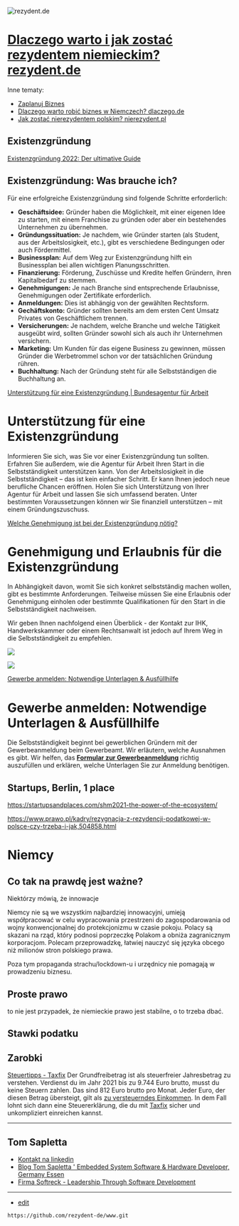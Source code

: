 ![rezydent.de](https://logo.rezydent.de/1/cover.png)

# [Dlaczego warto i jak zostać rezydentem niemieckim? rezydent.de](https://www.rezydent.de)

Inne tematy:

+ [Zaplanuj Biznes](https://www.zaplanujbiznes.pl/)
+ [Dlaczego warto robić biznes w Niemczech? dlaczego.de](https://www.dlaczego.de)
+ [Jak zostać nierezydentem polskim? nierezydent.pl](https://www.nierezydent.pl/)



## Existenzgründung

[Existenzgründung 2022: Der ultimative Guide](https://www.fuer-gruender.de/wissen/existenzgruendung-planen/)

## Existenzgründung: Was brauche ich?

Für eine erfolgreiche Existenzgründung sind folgende Schritte erforderlich:

- **Geschäftsidee:** Gründer haben die Möglichkeit, mit einer eigenen Idee zu starten, mit einem Franchise zu gründen oder aber ein bestehendes Unternehmen zu übernehmen.
- **Gründungssituation:** Je nachdem, wie Gründer starten (als Student, aus der Arbeitslosigkeit, etc.), gibt es verschiedene Bedingungen oder auch Fördermittel.
- **Businessplan:** Auf dem Weg zur Existenzgründung hilft ein Businessplan bei allen wichtigen Planungsschritten.
- **Finanzierung:** Förderung, Zuschüsse und Kredite helfen Gründern, ihren Kapitalbedarf zu stemmen.
- **Genehmigungen:** Je nach Branche sind entsprechende Erlaubnisse, Genehmigungen oder Zertifikate erforderlich. 
- **Anmeldungen:** Dies ist abhängig von der gewählten Rechtsform.  
- **Gechäftskonto:** Gründer sollten bereits am dem ersten Cent Umsatz Privates von Geschäftlichem trennen.
- **Versicherungen:** Je nachdem, welche Branche und welche Tätigkeit ausgeübt wird, sollten Gründer sowohl sich als auch ihr Unternehmen versichern. 
- **Marketing:** Um Kunden für das eigene Business zu gewinnen, müssen Gründer die Werbetrommel schon vor der tatsächlichen Gründung rühren.
- **Buchhaltung:** Nach der Gründung steht für alle Selbstständigen die Buchhaltung an.


[Unterstützung für eine Existenzgründung | Bundesagentur für Arbeit](https://www.arbeitsagentur.de/arbeitslos-arbeit-finden/arbeitslosengeld/existenzgruendung-gruendungszuschuss)

# Unterstützung für eine Existenzgründung

Informieren Sie sich, was Sie vor einer Existenzgründung tun sollten. Erfahren Sie außerdem, wie die Agentur für Arbeit Ihren Start in die Selbstständigkeit unterstützen kann.
Von der Arbeitslosigkeit in die Selbstständigkeit – das ist kein einfacher Schritt. Er kann Ihnen jedoch neue berufliche Chancen eröffnen. Holen Sie sich Unterstützung von Ihrer Agentur für Arbeit und lassen Sie sich umfassend beraten. Unter bestimmten Voraussetzungen können wir Sie finanziell unterstützen – mit einem Gründungszuschuss.



[Welche Genehmigung ist bei der Existenzgründung nötig?](https://www.fuer-gruender.de/wissen/existenzgruendung-planen/recht-und-steuern/genehmigungen/)

# Genehmigung und Erlaubnis für die Existenzgründung

In Abhängigkeit davon, womit Sie sich konkret selbstständig machen wollen, gibt es bestimmte Anforderungen. Teilweise müssen Sie eine Erlaubnis oder Genehmigung einholen oder bestimmte Qualifikationen für den Start in die Selbstständigkeit nachweisen.

Wir geben Ihnen nachfolgend einen Überblick - der Kontakt zur IHK, Handwerkskammer oder einem Rechtsanwalt ist jedoch auf Ihrem Weg in die Selbstständigkeit zu empfehlen.

![][img1]

![][img2]

[img1]: https://www.fuer-gruender.de/typo3conf/ext/site_package/Resources/Public/Modules/Assets/illustrations/people/illu_woman.svg
[img2]: https://www.fuer-gruender.de/typo3conf/ext/site_package/Resources/Public/Modules/Assets/illustrations/people/illu_man.svg


[Gewerbe anmelden: Notwendige Unterlagen & Ausfüllhilfe](https://www.fuer-gruender.de/wissen/unternehmen-gruenden/unternehmen-anmelden/gewerbeanmeldung/)

# Gewerbe anmelden: Notwendige Unterlagen & Ausfüllhilfe

Die Selbstständigkeit beginnt bei gewerblichen Gründern mit der Gewerbeanmeldung beim Gewerbeamt. Wir erläutern, welche Ausnahmen es gibt. Wir helfen, das [**Formular zur Gewerbeanmeldung**](https://www.fuer-gruender.de/wissen/unternehmen-gruenden/unternehmen-anmelden/gewerbeanmeldung/#c38547) richtig auszufüllen und erklären, welche Unterlagen Sie zur Anmeldung benötigen.




## Startups, Berlin, 1 place

https://startupsandplaces.com/shm2021-the-power-of-the-ecosystem/

https://www.prawo.pl/kadry/rezygnacja-z-rezydencji-podatkowej-w-polsce-czy-trzeba-i-jak,504858.html



# Niemcy

## Co tak na prawdę jest ważne?

Niektórzy mówią, że innowacje

Niemcy nie są we wszystkim najbardziej innowacyjni, umieją współpracować w celu wypracowania przestrzeni do zagospodarowania od wojny konwencjonalnej do protekcjonizmu w czasie pokoju.
Polacy są skazani na rząd, który podnosi poprzeczkę Polakom a obniża zagranicznym korporacjom.
Polecam przeprowadzkę, łatwiej nauczyć się języka obcego niż milionów stron polskiego prawa.

Poza tym propaganda strachu/lockdown-u i urzędnicy nie pomagają w prowadzeniu biznesu.

## Proste prawo

to nie jest przypadek, że niemieckie prawo jest stabilne, o to trzeba dbać.


## Stawki podatku



## Zarobki


[Steuertipps - Taxfix](https://taxfix.de/steuertipps/was-ist-der-grundfreibetrag-wie-hoch/)
Der Grundfreibetrag ist als steuerfreier Jahresbetrag zu verstehen. Verdienst du im Jahr 2021 bis zu 9.744 Euro brutto, musst du keine Steuern zahlen. Das sind 812 Euro brutto pro Monat. Jeder Euro, der diesen Betrag übersteigt, gilt als [zu versteuerndes Einkommen](https://taxfix.de/steuertipps/zu-versteuerndes-einkommen/ "zu versteuerndes Einkommen"). In dem Fall lohnt sich dann eine Steuererklärung, die du mit [Taxfix](https://app.taxfix.de/ "Taxfix") sicher und unkompliziert einreichen kannst.




---

## Tom Sapletta
+ [Kontakt na linkedin](https://www.linkedin.com/in/tom-sapletta-com/)
+ [Blog Tom Sapletta ' Embedded System Software & Hardware Developer, Germany Essen](https://tom.sapletta.pl/)
+ [Firma Softreck - Leadership Through Software Development](https://softreck.pl/)

---
+ [edit](https://github.com/rezydent-de/www/edit/main/README.md)

```
https://github.com/rezydent-de/www.git
```

<script src="//www.multisitemap.com/valid-links.js"></script>
